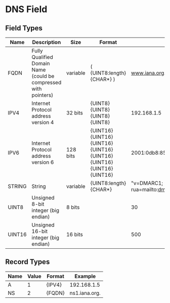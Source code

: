# DNS Field

## Field Types

| Name | Description | Size | Format | Example |
| --- | --- | --- | --- | --- |
| FQDN | Fully Qualified Domain Name (could be compressed with pointers) | variable | ( {UINT8:length} {CHAR*} ) | www.iana.org. |
| IPV4 | Internet Protocol address version 4 | 32 bits | {UINT8} {UINT8} {UINT8} {UINT8} | 192.168.1.5 |
| IPV6 | Internet Protocol address version 6 | 128 bits  | {UINT16} {UINT16} {UINT16} {UINT16} {UINT16} {UINT16} {UINT16} {UINT16} | 2001:0db8:85a3:0000:0000:8a2e:0370:7334 |
| STRING | String | variable | {UINT8:length} {CHAR*} | "v=DMARC1; p=none; rua=mailto:dmarc@yourdomain.com" |
| UINT8 | Unsigned 8-bit integer (big endian) | 8 bits | | 30 |
| UINT16 | Unsigned 16-bit integer (big endian) | 16 bits | | 500 |

## Record Types

| Name | Value | Format | Example |
| --- | --- | --- | --- |
| A | 1 | {IPV4} | 192.168.1.5 |
| NS | 2 | {FQDN} | ns1.iana.org. |
